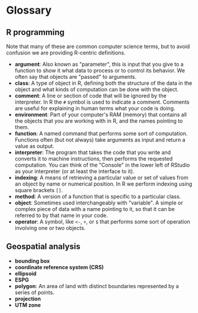 # Glossary

## R programming

Note that many of these are common computer science terms, but to avoid confusion
we are providing R-centric definitions.

* **argument**: Also known as "parameter", this is input that you give to a
function to show it what data to process or to control its behavior.  We often
say that objects are "passed" to arguments.
* **class**: A type of object in R, defining both the structure of the data in
the object and what kinds of computation can be done with the object.
* **comment**: A line or section of code that will be ignored by the interpreter.
In R the `#` symbol is used to indicate a comment.  Comments are useful for
explaining in human terms what your code is doing.
* **environment**: Part of your computer's RAM (memory) that contains all the
objects that you are working with in R, and the names pointing to them.
* **function**: A named command that performs some sort of computation.
Functions often (but not always) take arguments as input and return a value as
output.
* **interpreter**: The program that takes the code that you write and converts
it to machine instructions, then performs the requested computation.  You can
think of the "Console" in the lower left of RStudio as your interpreter (or at
least the interface to it).
* **indexing**: A means of retrieving a particular value or set of values from
an object by name or numerical position.  In R we perform indexing using
square brackets `[]`.
* **method**: A version of a function that is specific to a particular class.
* **object**: Sometimes used interchangeably with "variable".  A simple or
complex piece of data with a name pointing to it, so that it can be referred to
by that name in your code.
* **operator**: A symbol, like `<-`, `+`, or `$` that performs some sort of
operation involving one or two objects.

## Geospatial analysis

* **bounding box**
* **coordinate reference system (CRS)**
* **ellipsoid**
* **ESPG**
* **polygon**: An area of land with distinct boundaries represented by a series
of points.
* **projection**
* **UTM zone**
